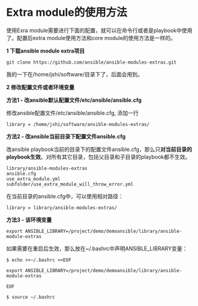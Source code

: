 # Extra module的使用方法


使用Exra module需要进行下面的配置，就可以在命令行或者是playbook中使用了。配置后extra module使用方法和core module的使用方法是一样的。


**1 下载ansible module extra项目**

```
git clone https://github.com/ansible/ansible-modules-extras.git
```

我的一下在/home/jshi/software/目录下了，后面会用到。

**2 修改配置文件或者环境变量**

**方法1 - 改ansible默认配置文件/etc/ansible/ansible.cfg**

修改ansible配置文件/etc/ansible/ansible.cfg, 添加一行  
```
library	= /home/jshi/software/ansible-modules-extras/
```

**方法2 - 改ansible当前目录下配置文件ansible.cfg**

改ansible playbook当前的目录下的配置文件ansible.cfg，那么只**对当前目录的playbook生效**。对所有其它目录，包括父目录和子目录的playbook都不生效。  
```
library/ansible-modules-extras
ansible.cfg
use_extra_module.yml
subfolder/use_extra_module_will_throw_error.yml
```

在当前目录的ansible.cfg中，可以使用相对路径：  
```
library = library/ansible-modules-extras/
```


**方法3 - 该环境变量**

```
export ANSIBLE_LIBRARY=/project/demo/demoansible/library/ansible-module-extras
```

如果需要在重启后生效，那么放在~/.bashrc中声明ANSIBLE_LIBRARY变量：

```
$ echo >>~/.bashrc <<EOF

export ANSIBLE_LIBRARY=/project/demo/demoansible/library/ansible-module-extras

EOF

$ source ~/.bashrc
```




